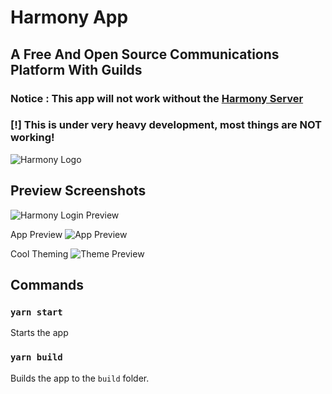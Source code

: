 # Harmony App
## A Free And Open Source Communications Platform With Guilds

### **Notice : This app will not work without the [Harmony Server](https://github.com/harmony-development/harmony-server)**

### **[!] This is under **very** heavy development, most things are NOT working!**
![Harmony Logo](https://avatars3.githubusercontent.com/u/58618825?s=200)

## Preview Screenshots
![Harmony Login Preview](https://i.imgur.com/6YmxSDO.png)

App Preview
![App Preview](https://i.imgur.com/GHZN7BD.png)
![]()

Cool Theming
![Theme Preview](https://i.imgur.com/namHS1j.png)

## Commands
### `yarn start`
Starts the app

### `yarn build`
Builds the app to the `build` folder.